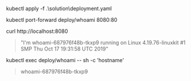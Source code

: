 kubectl apply -f .\solution\deployment.yaml

kubectl port-forward deploy/whoami 8080:80

curl http://localhost:8080

> "I'm whoami-687976f48b-tkxp9 running on Linux 4.19.76-linuxkit #1 SMP Thu Oct 17 19:31:58 UTC 2019"

kubectl exec deploy/whoami -- sh -c 'hostname'

> whoami-687976f48b-tkxp9
